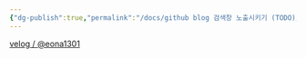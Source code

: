 ```yaml
---
{"dg-publish":true,"permalink":"/docs/github blog 검색창 노출시키기 (TODO)/","title":"github blog 검색창 노출시키기 (TODO)"}
---
```


[velog / @eona1301](https://velog.io/@eona1301/Github-Blog-%EA%B2%80%EC%83%89%EC%B0%BD-%EB%85%B8%EC%B6%9C%EC%8B%9C%ED%82%A4%EA%B8%B0)
